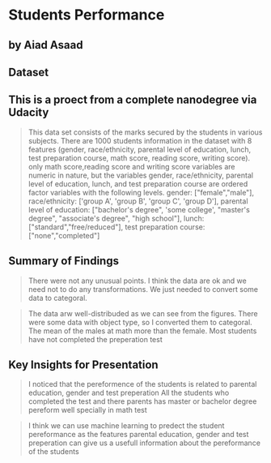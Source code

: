 # Students Performance 
## by Aiad Asaad


## Dataset
## This is a proect from a complete nanodegree via Udacity


> This data set consists of the marks secured by the students in various subjects.
> There are 1000 students information in the dataset with 8 features (gender, race/ethnicity, parental level of education, lunch, test preparation course, math score, reading score, writing score). only math score,reading score and writing score variables are numeric in nature, but the variables gender, race/ethnicity, parental level of education, lunch, and test preparation course are ordered factor variables with the following levels.
gender: ["female","male"],
race/ethnicity: ['group A', 'group B', 'group C', 'group D'],
parental level of education: ["bachelor's degree", 'some college', "master's degree", "associate's degree", "high school"],
lunch: ["standard","free/reduced"],
test preparation course: ["none","completed"]


## Summary of Findings

> There were not any unusual points. I think the data are ok and we need not to do any transformations.
We just needed to convert some data to categoral.

> The data arw well-distribuded as we can see from the figures.
> There were some data with object type, so I converted them to categoral.
> The mean of the males at math more than the female.
> Most students have not completed the preperation test

## Key Insights for Presentation

> I noticed that the pereformence of the students is related to parental education, gender and test preperation
All the students who completed the test and there parents has master or bachelor degree pereform well specially in math test

> I think we can use machine learning to predect the student pereformance as the features parental education, gender and test preperation can give us a usefull information about the pereformance of the students

